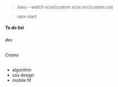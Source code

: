 > sass --watch scss/custom.scss src/custom.css

> npm start

##### To do list

###### dex

###### Cramo

+ algorithm
+ css design
+ mobile fit
